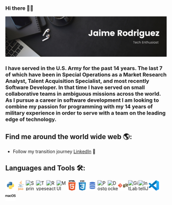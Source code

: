 ### Hi there 👋🏽

<img src = "https://github.com/JaimeVRodriguez/JaimeVRodriguez/blob/master/header_black.png">

### 
### I have served in the U.S. Army for the past 14 years. The last 7 of which have been in Special Operations as a Market Research Analyst, Talent Acquisition Specialist, and most recently Software Developer. In that time I have served on small collaborative teams in ambiguous missions across the world. As I pursue a career in software development I am looking to combine my passion for programming with my 14 years of military experience in order to serve with a team on the leading edge of technology.

## Find me around the world wide web 🌎:
- Follow my transition journey <a href="https://www.linkedin.com/in/jaime-v-rodriguez/">LinkedIn</a> 💼

## Languages and Tools 🛠:
<img align="left" alt="Python" height="32" width="32" src="https://raw.githubusercontent.com/github/explore/80688e429a7d4ef2fca1e82350fe8e3517d3494d/topics/python/python.png" />
<img align="left" alt="Java" height="32" width="32" src="https://raw.githubusercontent.com/github/explore/80688e429a7d4ef2fca1e82350fe8e3517d3494d/topics/java/java.png" />
<img align="left" alt="Spring" height="32" width="32" src="https://github.com/JaimeVRodriguez/JaimeVRodriguez/assets/57820323/d4eda3cd-2525-491e-b7df-2a9e0ca6819d" />
<img align="left" alt="Typescript" height="32" width="32" src="https://github.com/JaimeVRodriguez/JaimeVRodriguez/assets/57820323/a072f8ca-5700-4d51-ae40-afc9f2710ee1" />
<img align="left" alt="React" height="32" width="32" src="https://github.com/JaimeVRodriguez/JaimeVRodriguez/assets/57820323/2ac3ada5-7b96-4ed8-8219-5bedb0f5691c" />
<img align="left" alt="MUI" height="32" width="32" src="https://github.com/JaimeVRodriguez/JaimeVRodriguez/assets/57820323/9125bd8f-5963-4f9e-a434-11420898d9f2" />

<img align="left" alt="HTML" height="32" width="32" src="https://raw.githubusercontent.com/github/explore/80688e429a7d4ef2fca1e82350fe8e3517d3494d/topics/html/html.png" />
<img align="left" alt="CSS" height="32" width="32" src="https://raw.githubusercontent.com/github/explore/80688e429a7d4ef2fca1e82350fe8e3517d3494d/topics/css/css.png" />

<img align="left" alt="SQL" height="32" width="32" src="https://raw.githubusercontent.com/github/explore/80688e429a7d4ef2fca1e82350fe8e3517d3494d/topics/sql/sql.png" />
<img align="left" alt="PostgreSQL" height="32" width="32" src="https://github.com/JaimeVRodriguez/JaimeVRodriguez/assets/57820323/4923bad5-ae55-4180-9fc8-b017c94565ba" />
<img align="left" alt="Docker" height="32" width="32" src="https://github.com/JaimeVRodriguez/JaimeVRodriguez/assets/57820323/9de5d378-a395-4852-afd6-5c1f7d41bb3f" />

<img align="left" alt="Git" height="32" width="32" src="https://raw.githubusercontent.com/github/explore/80688e429a7d4ef2fca1e82350fe8e3517d3494d/topics/git/git.png" />
<img align="left" alt="GitLab" height="32" width="32" src="https://github.com/JaimeVRodriguez/JaimeVRodriguez/assets/57820323/e00cca42-e82c-4de8-915d-bfcf1bbe555b" />

<img align="left" alt="IntelliJ" height="32" width="32" src="https://github.com/JaimeVRodriguez/JaimeVRodriguez/assets/57820323/0923681f-bd82-49cd-839c-0b74d94c3636" />
<img align="left" alt="Visual Studio Code" height="32" width="32" src="https://raw.githubusercontent.com/github/explore/80688e429a7d4ef2fca1e82350fe8e3517d3494d/topics/visual-studio-code/visual-studio-code.png" />

<img align="left" alt="MacOS" height="32" width="32" src="https://raw.githubusercontent.com/github/explore/868696fc547869eb5de5add3b3695abdd43bb9dc/topics/macos/macos.png" />






